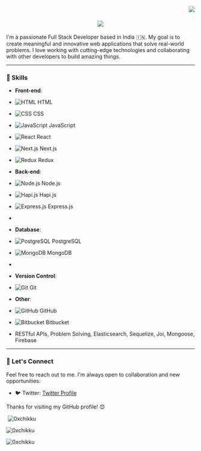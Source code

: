 <img align="right" src="https://visitor-badge.laobi.icu/badge?page_id=0xchikku.0xchikku" />

<h1 align="center">
    <img src="https://readme-typing-svg.herokuapp.com/?font=Righteous&size=35&center=true&vCenter=true&width=500&height=70&duration=4000&lines=Hi+There!+👋;+I'm+Ritesh+Dubey!;" />
</h1>

I'm a passionate Full Stack Developer based in India 🇮🇳. My goal is to create meaningful and innovative web applications that solve real-world problems. I love working with cutting-edge technologies and collaborating with other developers to build amazing things.

<!---
🌐 **Portfolio**: [Your Portfolio Website](https://www.yourwebsite.com)
📫 **Contact**: [Your Email Address](mailto:youremail@example.com)
--->
---

### 💼 Skills

- **Front-end**:
- ![HTML](https://img.shields.io/badge/-HTML-E34F26?logo=html5&logoColor=white) HTML
- ![CSS](https://img.shields.io/badge/-CSS-1572B6?logo=css3&logoColor=white) CSS
- ![JavaScript](https://img.shields.io/badge/-JavaScript-F7DF1E?logo=javascript&logoColor=black) JavaScript
- ![React](https://img.shields.io/badge/-React-61DAFB?logo=react&logoColor=white) React
- ![Next.js](https://img.shields.io/badge/-Next.js-000000?logo=next.js&logoColor=white) Next.js
- ![Redux](https://img.shields.io/badge/-Redux-764ABC?logo=redux&logoColor=white) Redux
  
- **Back-end**:
- ![Node.js](https://img.shields.io/badge/-Node.js-339933?logo=node.js&logoColor=white) Node.js
- ![Hapi.js](https://img.shields.io/badge/-Hapi.js-7D58C1?logo=hapi.js&logoColor=white) Hapi.js
- ![Express.js](https://img.shields.io/badge/-Express.js-000000?logo=express&logoColor=white) Express.js

- 
- **Database**:
- ![PostgreSQL](https://img.shields.io/badge/-PostgreSQL-336791?logo=postgresql&logoColor=white) PostgreSQL
- ![MongoDB](https://img.shields.io/badge/-MongoDB-47A248?logo=mongodb&logoColor=white) MongoDB

- 
- **Version Control**:
- ![Git](https://img.shields.io/badge/-Git-F05032?logo=git&logoColor=white) Git
  
- **Other**:
- ![GitHub](https://img.shields.io/badge/-GitHub-181717?logo=github&logoColor=white) GitHub
- ![Bitbucket](https://img.shields.io/badge/-Bitbucket-0052CC?logo=bitbucket&logoColor=white) Bitbucket

- RESTful APIs, Problem Solving, Elasticsearch, Sequelize, Joi, Mongoose, Firebase
  
---
<!---

### 🚀 Projects

Here are some of the projects I've worked on:

1. **Project 1**
   - Description: A brief description of the project.
   - Tech Stack: List the technologies used.
   - GitHub Repo: [Link to GitHub Repository](https://github.com/yourusername/project1)

2. **Project 2**
   - Description: Another cool project you've worked on.
   - Tech Stack: List the technologies used.
   - GitHub Repo: [Link to GitHub Repository](https://github.com/yourusername/project2)

3. **Project 3**
   - Description: Highlight a third project if you like.
   - Tech Stack: List the technologies used.
   - GitHub Repo: [Link to GitHub Repository](https://github.com/yourusername/project3)

--->
<!---

### 🌱 Currently Learning

I'm always eager to expand my knowledge and learn new things. Currently, I'm focused on:

- [Topic 1]: A brief description of what you're learning.
- [Topic 2]: Another topic you're interested in.

---

### 📚 Blog & Articles

I occasionally write about web development and tech-related topics. Check out some of my articles:

1. [Title of Blog Post 1](https://yourblog.com/post1)
2. [Title of Blog Post 2](https://yourblog.com/post2)

--->

### 🤝 Let's Connect

Feel free to reach out to me. I'm always open to collaboration and new opportunities:

- 🐦 Twitter: [Twitter Profile](https://twitter.com/_RiteshDubey_)

Thanks for visiting my GitHub profile! 😊

<p>&nbsp;<img align="center" src="https://github-readme-stats.vercel.app/api?username=0xchikku&show_icons=true&locale=en" alt="0xchikku" /></p>
<p><img align="center" src="https://github-readme-streak-stats.herokuapp.com/?user=0xchikku&" alt="0xchikku" /></p>
<p><img align="center" src="https://github-readme-stats.vercel.app/api/top-langs?username=0xchikku&show_icons=true&locale=en&layout=compact" alt="0xchikku" /></p>

<!---
0xchikku/0xchikku is a ✨ special ✨ repository because its `README.md` (this file) appears on your GitHub profile.
You can click the Preview link to take a look at your changes.
--->
